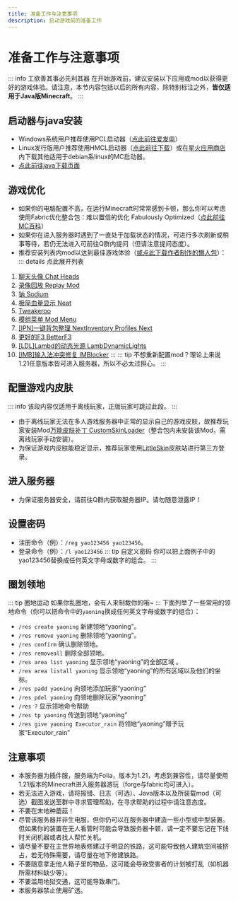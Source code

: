 ```yaml
---
title: 准备工作与注意事项
description: 启动游戏前的准备工作
---
```

# 准备工作与注意事项

::: info 工欲善其事必先利其器
在开始游戏前，建议安装以下应用或mod以获得更好的游戏体验。请注意，本节内容包括以后的所有内容，除特别标注之外，__皆仅适用于Java版Minecraft__。
:::

## 启动器与java安装

- Windows系统用户推荐使用PCL启动器（[点此前往爱发电](https://afdian.com/p/0164034c016c11ebafcb52540025c377)）
- Linux发行版用户推荐使用HMCL启动器（[点此前往下载](https://hmcl.huangyuhui.net/)）或在[星火应用商店](https://www.spark-app.store/)内下载其他适用于debian系linux的MC启动器。
- [点此前往java下载页面](https://www.oracle.com/cn/java/technologies/downloads/)

## 游戏优化

- 如果你的电脑配置不高，在运行Minecraft时常常感到卡顿，那么你可以考虑使用Fabric优化整合包：难以置信的优化 Fabulously Optimized（[点此前往MC百科](https://www.mcmod.cn/modpack/248.html)）
- 如果你在进入服务器时遇到了一直处于加载状态的情况，可进行多次刷新或稍事等待，若仍无法进入可前往Q群内提问（但请注意提问态度）。
- 推荐安装列表内mod以达到最佳游戏体验（[或点此下载作者制作的懒人包](https://wwmk.lanzoub.com/irI2R3260d4j)<Badge type="tip" text="^Fabric 1.21.1" />）：
::: details 点此展开列表
1. [聊天头像 Chat Heads](https://www.mcmod.cn/class/4523.html)
1. [录像回放 Replay Mod](https://www.mcmod.cn/class/1203.html)
1. [钠 Sodium](https://www.mcmod.cn/class/2785.html)
1. [极简血量显示 Neat](https://www.mcmod.cn/class/619.html)
1. [Tweakeroo](https://www.mcmod.cn/class/2230.html)
1. [模组菜单 Mod Menu](https://www.mcmod.cn/class/1675.html)
1. [[IPN]一键背包整理 NextInventory Profiles Next](https://www.mcmod.cn/class/4104.html)
1. [更好的F3 BetterF3](https://www.mcmod.cn/class/3525.html)
1. [[LDL]Lambd的动态光源 LambDynamicLights](https://www.mcmod.cn/class/2954.html)
1. [[IMB]输入法冲突修复 IMBlocker](https://www.mcmod.cn/class/3358.html)
:::
::: tip
不想重新配置mod？理论上来说1.21任意版本皆可进入服务器，所以不必太过担心。
:::

## 配置游戏内皮肤
::: info
该段内容仅适用于离线玩家，正版玩家可跳过此段。
:::
- 由于离线玩家无法在多人游戏服务器中正常的显示自己的游戏皮肤，故推荐玩家安装Mod[万能皮肤补丁 CustomSkinLoader](https://www.mcmod.cn/class/883.html)（整合包内未安装该Mod，需离线玩家手动安装）。
- 为保证游戏内皮肤能稳定显示，推荐玩家使用[LittleSkin](https://littleskin.cn)皮肤站进行第三方登录。

## 进入服务器
- 为保证服务器安全，请前往Q群内获取服务器IP。请勿随意泄露IP！

## 设置密码
- 注册命令（例）：<code>/reg yao123456 yao123456</code>。<br>
- 登录命令（例）：<code>/l yao123456</code>
::: tip 自定义密码
你可以把上面例子中的yao123456替换成任何英文字母或数字的组合。
:::

## 圈划领地
::: tip 圈地运动
如果你乱圈地，会有人来制裁你的哦~
:::
下面列举了一些常用的领地命令（你可以把命令中的<code>yaoning</code>换成任何英文字母或数字的组合）：
- <code>/res create yaoning</code> 新建领地“yaoning”。
- <code>/res remove yaoning</code> 删除领地“yaoning”。
- <code>/res confirm</code> 确认删除领地。
- <code>/res removeall</code> 删除全部领地。
- <code>/res area list yaoning</code> 显示领地“yaoning”的全部区域 。
- <code>/res area listall yaoning</code> 显示领地“yaoning”的所有区域以及他们的坐标。
- <code>/res padd yaoning</code> 向领地添加玩家“yaoning”
- <code>/res pdel yaoning</code> 向领地删除玩家“yaoning”
- <code>/res ?</code> 显示领地命令帮助
- <code>/res tp yaoning</code> 传送到领地“yaoning”
- <code>/res give yaoning Executor_rain</code> 将领地“yaoning”赠予玩家“Executor_rain”

## 注意事项
- 本服务器为插件服，服务端为Folia，版本为1.21，考虑到兼容性，请尽量使用1.21版本的Minecraft进入服务器游玩（forge与fabric均可进入）。
- 若无法进入游戏，请将报错、日志（可选）、Java版本以及所装载mod（可选）截图发送至群中寻求管理帮助，在寻求帮助的过程中请注意态度。
- <sapn class="marker-evy">不要在末地种蘑菇！</sapn>
- 尽管该服务器并非生电服，但你仍可以在服务器中建造一些小型或中型装置。但如果你的装置在无人看管时可能会导致服务器卡顿，请一定不要忘记在下线时关闭机器或者找人帮忙关机。
- 请尽量不要在主世界地表修建过于明显的铁路，这可能导致他人建筑空间被挤占，若无特殊需要，请尽量在地下修建铁路。
- 不要随意拿走他人箱子里的物品，这可能会导致受害者的计划被打乱（如机器所需材料缺少等）。
- 不要滥用地狱交通，这可能导致串门。
- 本服务器禁止使用矿透。